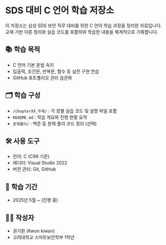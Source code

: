 # SDS 대비 C 언어 학습 저장소

이 저장소는 삼성 SDS 보안 직무 대비를 위한 C 언어 학습 과정을 정리한 자료입니다.  
교재 기반 이론 정리와 실습 코드를 포함하여 학습한 내용을 체계적으로 기록합니다.

## 📚 학습 목적
- C 언어 기본 문법 숙지
- 입출력, 조건문, 반복문, 함수 등 실전 구현 연습
- GitHub 포트폴리오 관리 습관화

## 🗂️ 학습 구성
- `/chapterXX_주제/` : 각 장별 실습 코드 및 설명 파일 포함
- `README.md` : 학습 개요와 진행 현황 요약
- `문제풀이/` : 백준 등 문제 풀이 코드 정리 (선택)

## 🛠 사용 도구
- 언어: C (C99 기준)
- 에디터: Visual Studio 2022
- 버전 관리: Git, GitHub

## 📅 학습 기간
- 2025년 5월 ~ (진행 중)

## 👨‍💻 작성자
- 권기완 (Kwon kiwan)
- 고려대학교 스마트보안학부 1학년
